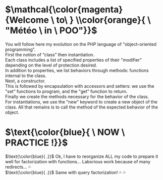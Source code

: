 # $\mathcal{\color{magenta}{Welcome \ to\ } \\color{orange}{ \ "Météo \ in \ POO"}}$<br>
You will follow here my evolution on the PHP language of "object-oriented programming".<br>
First the notion of “class” then instantiation.<br>
Each class includes a list of specified properties of their "modifier" depending on the level of protection desired.<br>
In addition to properties, we list behaviors through methods: functions internal to the class.<br>
Next, a constructor.<br>
This is followed by encapsulation with accessors and setters: we use the "set" functions to program, and the "get" function to return.<br>
Finally we create the methods necessary for the behavior of the class.<br>
For instantiations, we use the "new" keyword to create a new object of the class. All that remains is to call the method of the expected behavior of the object.<br>

# $\text{\color{blue}{ \ NOW \ PRACTICE !}}$<br>
$\text{\color{blue}{ .}}$ Ok, I have to reorganize ALL my code to prepare it well for factorization with functions... Laborious work because of many redirects... 💦<br>
$\text{\color{blue}{ .}}$ Same with query factorization! 💦 💦
